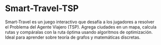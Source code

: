 # Smart-Travel-TSP
Smart-Travel es un juego interactivo que desafía a los jugadores a resolver el Problema del Agente Viajero (TSP). Agrega ciudades en un mapa, calcula rutas y compáralas con la ruta óptima usando algoritmos de optimización. Ideal para aprender sobre teoría de grafos y matemáticas discretas.
